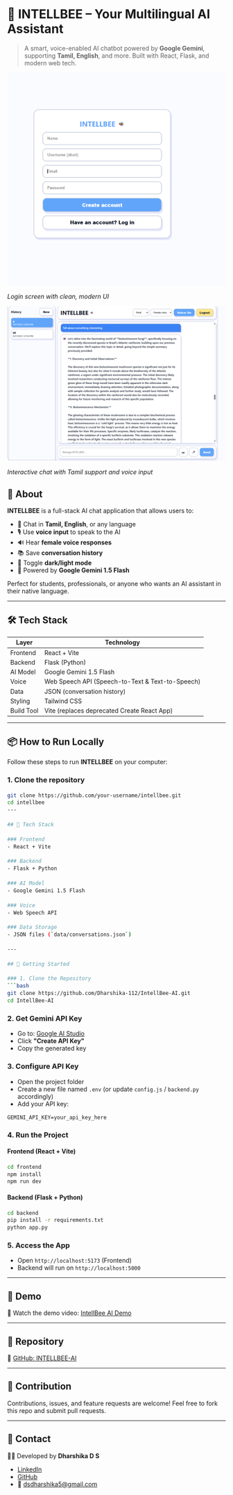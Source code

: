 # 🐝 INTELLBEE – Your Multilingual AI Assistant

> A smart, voice-enabled AI chatbot powered by **Google Gemini**, supporting **Tamil, English**, and more. Built with React, Flask, and modern web tech.

![Login Screen](login.png)

*Login screen with clean, modern UI*

![Chat Interface](chat.png)

*Interactive chat with Tamil support and voice input*

## 🚀 About

**INTELLBEE** is a full-stack AI chat application that allows users to:
- 💬 Chat in **Tamil, English**, or any language
- 🎙️ Use **voice input** to speak to the AI
- 🔊 Hear **female voice responses**
- 📚 Save **conversation history**
- 🌙 Toggle **dark/light mode**
- 🧠 Powered by **Google Gemini 1.5 Flash**

Perfect for students, professionals, or anyone who wants an AI assistant in their native language.

---

## 🛠️ Tech Stack

| Layer | Technology |
|------|------------|
| Frontend | React + Vite |
| Backend | Flask (Python) |
| AI Model | Google Gemini 1.5 Flash |
| Voice | Web Speech API (Speech-to-Text & Text-to-Speech) |
| Data | JSON (conversation history) |
| Styling | Tailwind CSS |
| Build Tool | Vite (replaces deprecated Create React App) |

---

## 📦 How to Run Locally

Follow these steps to run **INTELLBEE** on your computer:

### 1. Clone the repository
```bash
git clone https://github.com/your-username/intellbee.git
cd intellbee
---

## 🧠 Tech Stack  

### Frontend  
- React + Vite  

### Backend  
- Flask + Python  

### AI Model  
- Google Gemini 1.5 Flash  

### Voice  
- Web Speech API  

### Data Storage  
- JSON files (`data/conversations.json`)  

---

## 🚀 Getting Started  

### 1. Clone the Repository  
```bash
git clone https://github.com/Dharshika-112/IntellBee-AI.git
cd IntellBee-AI
````

### 2. Get Gemini API Key

* Go to: [Google AI Studio](https://aistudio.google.com/app/apikey)
* Click **"Create API Key"**
* Copy the generated key

### 3. Configure API Key

* Open the project folder
* Create a new file named `.env` (or update `config.js` / `backend.py` accordingly)
* Add your API key:

```env
GEMINI_API_KEY=your_api_key_here
```

### 4. Run the Project

#### Frontend (React + Vite)

```bash
cd frontend
npm install
npm run dev
```

#### Backend (Flask + Python)

```bash
cd backend
pip install -r requirements.txt
python app.py
```

### 5. Access the App

* Open `http://localhost:5173` (Frontend)
* Backend will run on `http://localhost:5000`

---

## 📌 Demo

🎥 Watch the demo video: [IntellBee AI Demo]()

---

## 📂 Repository

🔗 [GitHub: INTELLBEE-AI](https://github.com/Dharshika-112/IntellBee-AI)

---

## 🤝 Contribution

Contributions, issues, and feature requests are welcome!
Feel free to fork this repo and submit pull requests.

---

## 📧 Contact

👩‍💻 Developed by **Dharshika D S**

* [LinkedIn](https://www.linkedin.com/in/dharshi1106/)
* [GitHub](https://github.com/Dharshika-112)
* 📩 [dsdharshika5@gmail.com](mailto:dsdharshika5@gmail.com)

```

```
